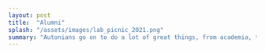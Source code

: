 ```yaml
---
layout: post
title:  "Alumni"
splash: "/assets/images/lab_picnic_2021.png"
summary: "Autonians go on to do a lot of great things, from academia, to industry, to government."
---
```



